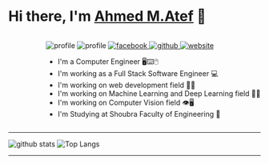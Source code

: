 # Hi there, I'm [Ahmed M.Atef][facebook] 👋

<div style="display:flex;justify-content: space-between;flex-wrap: no-wrap">

<div>
    <img align="right" src="https://media.tenor.com/images/334cf1e2aa89a90a274f5a4040d1a6ec/tenor.gif" alt="">
</div>

<div>

![profile](https://gpvc.arturio.dev/ahmedatef1610)
![profile](https://komarev.com/ghpvc/?username=ahmedatef1610&style=flat&label=views)
[
    ![facebook](https://img.shields.io/badge/ahmed%20m.atef-blue?style=flat&logo=facebook&logoColor=white&logoWidth=20)
][facebook]
[
    ![github](https://img.shields.io/badge/ahmedatef1610-333333?style=flat&logo=github&logoColor=white&logoWidth=20)
][github]
[
    ![website](https://img.shields.io/badge/My%20Website-ff0000?style=flat&logo=google-chrome&logoColor=white&logoWidth=20)
][website]

- I'm a Computer Engineer 🖥⌨🖱 
- I'm working as a Full Stack Software Engineer 💻 
- I'm working on web development field 📡🌐
- I'm working on Machine Learning and Deep Learning field 🤖📖
- I'm working on Computer Vision field 👁️🖥️
- I'm Studying at Shoubra Faculty of Engineering 🏫

</div>

</div>

---


![github stats](https://github-readme-stats.vercel.app/api?username=ahmedatef1610&show_icons=true&hide_border=false&count_private=true&icon_color=ffff00&title_color=ffff00&text_color=dddddd&bg_color=22272E)
![Top Langs](https://github-readme-stats.vercel.app/api/top-langs/?username=ahmedatef1610&layout=compact&langs_count=8&hide_border=false&title_color=ffff00&text_color=dddddd&bg_color=22272E)

---


<!-- variables -->
[website]: https://aae-tech.com/
[facebook]: https://www.facebook.com/ahmed.m.atef.1610/
[github]: https://github.com/ahmedatef1610
